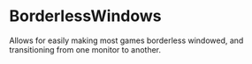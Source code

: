 BorderlessWindows
=================

 Allows for easily making most games borderless windowed, and transitioning from one monitor to another.
